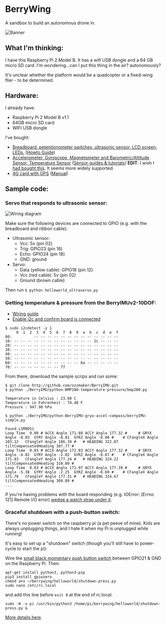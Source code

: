 # BerryWing
A sandbox to build an autonomous drone in.

![Banner](https://raw.githubusercontent.com/srosro/BerryWing/master/assets/berrywing.jpg)

## What I'm thinking:
I have this Raspberry Pi 2 Model B.  It has a wifi USB dongle and a 64 GB micro SD card.  I'm wondering...can I put this thing in the air? autonomously?

It's unclear whether the platform would be a quadcopter or a fixed-wing flier - to be determined.

## Hardware:

I already have:
* Raspberry Pi 2 Model B v1.1
* 64GB micro SD card
* WIFI USB dongle

I've bought:
* [Breadboard, petentionometer switches, ultrasonic sensor, LCD screen, LEDs.](https://www.amazon.com/gp/product/B06W54L7B5) ([Howto Guide](https://github.com/Freenove/Freenove_Ultimate_Starter_Kit_for_Raspberry_Pi))
* [Accelerometer, Gyroscope, Magnetometer and Barometric/Altitude Sensor, Temperature Sensor](https://www.amazon.com/gp/product/B072MN8ZRC) ([Sensor guides & tutorials](https://ozzmaker.com/product/berryimu-accelerometer-gyroscope-magnetometer-barometricaltitude-sensor/)) <b>EDIT</b>: I wish I [had bought this](https://www.amazon.com/HiLetgo-Gyroscope-Acceleration-Accelerator-Magnetometer/dp/B01I1J0Z7Y/).  It seems more widely supported.
* [4G card with GPS](https://www.amazon.com/gp/product/B07PLXNVGZ) ([Manual](https://www.waveshare.com/w/upload/6/6d/SIM7600E-H-4G-HAT-Manual-EN.pdf))


## Sample code:

### Servo that responds to ultrasonic sensor:

![Wiring diagram](https://raw.githubusercontent.com/srosro/BerryWing/master/assets/ultrasonic-servo-wiring.png)

Make sure the following devices are connected to GPIO (e.g. with the breadboard and ribbon cable):

* Ultrasonic sensor:
  * Vcc: 5v (pin 02)
  * Trig: GPIO23 (pin 16)
  * Echo: GPIO24 (pin 18)
  * GND: ground
* Servo:
  * Data (yellow cable): GPIO18 (pin 12)
  * Vcc (red cable): 5v (pin 02)
  * Ground (brown cable)

Then run ```$ python helloworld_ultraservo.py```


### Getting temperature & pressure from the BerryIMUv2-10DOF:

* [Wiring guide](https://ozzmaker.com/berryimu-quick-start-guide/#BerryIMU%20wiring)
* [Enable i2c and confirm board is connected](https://ozzmaker.com/i2c/)

```
$ sudo i2cdetect -y 1
     0  1  2  3  4  5  6  7  8  9  a  b  c  d  e  f
00:          -- -- -- -- -- -- -- -- -- -- -- -- --
10: -- -- -- -- -- -- -- -- -- -- -- -- 1c -- -- --
20: -- -- -- -- -- -- -- -- -- -- -- -- -- -- -- --
30: -- -- -- -- -- -- -- -- -- -- -- -- -- -- -- --
40: -- -- -- -- -- -- -- -- -- -- -- -- -- -- -- --
50: -- -- -- -- -- -- -- -- -- -- -- -- -- -- -- --
60: -- -- -- -- -- -- -- -- -- -- 6a -- -- -- -- --
70: -- -- -- -- -- -- -- 77
```

From there, download the sample scrips and run some:
```
$ git clone http://github.com/ozzmaker/BerryIMU.git
$ python ./BerryIMU/python-BMP280-temperature-pressure/bmp280.py

Temperature in Celsius : 23.60 C
Temperature in Fahrenheit : 74.48 F
Pressure : 947.90 hPa

$ python ./BerryIMU/python-BerryIMU-gryo-accel-compass/berryIMU-simple.py

Found LSM9DS1
Loop Time  0.00 # ACCX Angle 171.88 ACCY Angle 177.32 #  	# GRYX Angle -0.03  GYRY Angle -0.01  GYRZ Angle -0.00 # 	# CFangleX Angle 103.12   CFangleY Angle 106.39 #	# HEADING 322.07  tiltCompensatedHeading 307.77 #
Loop Time  0.03 # ACCX Angle 172.03 ACCY Angle 177.32 #  	# GRYX Angle -4.82  GYRY Angle -2.02  GYRZ Angle -0.67 # 	# CFangleX Angle 171.83   CFangleY Angle 177.24 #	# HEADING 324.22  tiltCompensatedHeading 310.00 #
Loop Time  0.03 # ACCX Angle 171.97 ACCY Angle 177.39 #  	# GRYX Angle -5.38  GYRY Angle -2.25  GYRZ Angle -0.69 # 	# CFangleX Angle 171.78   CFangleY Angle 177.31 #	# HEADING 324.67  tiltCompensatedHeading 309.89 #
...
```

If you're having problems with the board responding (e.g. IOError: [Errno 121] Remote I/O error) [wedge a watch strap under it](https://github.com/srosro/BerryWing/blob/master/sams_journal.md).


### Graceful shutdown with a push-button switch:
There's no power switch on the raspberry pi (a pet peeve of mine).  Kids are always unplugging things, and I hate it when my Pi is unplugged while running!

It's easy to set up a "shutdown" switch (though you'll still have to power-cycle to start the pi):

Wire the [small black momentary push button switch](https://www.sparkfun.com/products/9190) between GPIO21 & GND on the Raspberry Pi.  Then:  

```
apt-get install python3, python3-pip
pip3 install gpiozero
chmod a+x ~/berrywing/helloworld/shutdown-press.py
sudo nano /etc/rc.local
```

and add this line before ```exit 0``` at the end of rc.local:

```
sudo -H -u pi /usr/bin/python3 /home/pi/berrywing/helloworld/shutdown-press.py &
```

[More details here](https://github.com/TonyLHansen/raspberry-pi-safe-off-switch).
